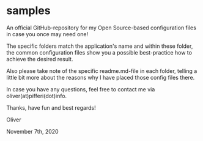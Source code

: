 # samples
An official GitHub-repository for my Open Source-based configuration files in case you once may need one!

The specific folders match the application's name and within these folder, the common configuration files show you a possible best-practice how to achieve the desired result.

Also please take note of the specific readme.md-file in each folder, telling a little bit more about the reasons why I have placed those config files there.

In case you have any questions, feel free to contact me via oliver(at)pifferi(dot)info.

Thanks, have fun and best regards!

Oliver

November 7th, 2020

